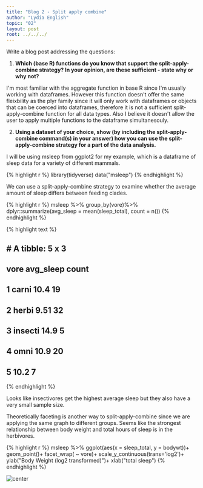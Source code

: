 ```yaml
---
title: "Blog 2 - Split apply combine"
author: "Lydia English"
topic: "02"
layout: post
root: ../../../
---
```


Write a blog post addressing the questions: 

1. **Which (base R) functions do you know that support the split-apply-combine strategy? In your opinion, are these sufficient - state why or why not?** 
  
I'm most familiar with the aggregate function in base R since I'm usually working with dataframes. However this function doesn't offer the same fleixbility as the plyr family since it will only work with dataframes or objects that can be coerced into dataframes, therefore it is not a sufficient split-apply-combine function for all data types. Also I believe it doesn't allow the user to apply multiple functions to the dataframe simultanesouly. 

2. **Using a dataset of your choice, show (by including the split-apply-combine command(s) in your answer) how you can use the split-apply-combine strategy for a part of the data analysis.**

I will be using msleep from ggplot2 for my example, which is a dataframe of sleep data for a variety of different mammals. 


{% highlight r %}
library(tidyverse)
data("msleep")
{% endhighlight %}

We can use a split-apply-combine strategy to examine whether the average amount of sleep differs between feeding clades. 


{% highlight r %}
msleep %>%
  group_by(vore)%>%
  dplyr::summarize(avg_sleep = mean(sleep_total), 
            count = n())
{% endhighlight %}



{% highlight text %}
## # A tibble: 5 x 3
##   vore    avg_sleep count
##   <chr>       <dbl> <int>
## 1 carni       10.4     19
## 2 herbi        9.51    32
## 3 insecti     14.9      5
## 4 omni        10.9     20
## 5 <NA>        10.2      7
{% endhighlight %}

Looks like insectivores get the highest average sleep but they also have a very small sample size. 

Theoretically faceting is another way to split-apply-combine since we are applying the same graph to different groups. Seems like the strongest relationship between body weight and total hours of sleep is in the herbivores. 



{% highlight r %}
msleep %>%
  ggplot(aes(x = sleep_total, y = bodywt))+
  geom_point()+
  facet_wrap( ~ vore)+
  scale_y_continuous(trans='log2')+
  ylab("Body Weight (log2 transformed)")+
  xlab("total sleep")
{% endhighlight %}

![center](.figure/02/EnglishLydia/unnamed-chunk-3-1.png)

